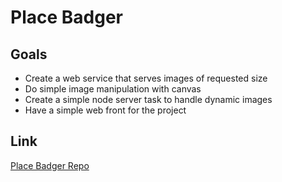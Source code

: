# Place Badger
## Goals
* Create a web service that serves images of requested size
* Do simple image manipulation with canvas
* Create a simple node server task to handle dynamic images
* Have a simple web front for the project
## Link
[Place Badger Repo](https://github.com/jeremyfry/PlaceBadger)
